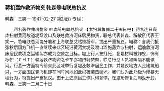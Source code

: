 ### 蒋机轰炸救济物资  韩森等电联总抗议
韩森　王笑一
1947-02-27
第2版()
专栏：

　　蒋机轰炸救济物资
    韩森等电联总抗议
    【本报冀鲁豫二十五日电】蒋机连日轰炸扫射黄河故道堤坝渡口及联总救济河床居民物资，联总代表韩森、解放区代表王笑一，特电联总河南分署和上海联总艾格顿将军，提出严重抗议。电称：自我们抵张秋后国方飞机一直继续来此区域沿黄河大堤及渡口滥施轰炸与扫射，运输救济河床居民款项之运输队亦成为空袭之目标。堤上行人被打死，复堤材料被炸毁，饰有标帜（ＣＨＴ）装运救济物资之卡车亦被扫射焚毁，联总行总人员被阻隔不能渡河。行总一方面特令前来此区域举行复堤及救济居民工作，并建议地方人民建筑船只，一方面国民党飞机即在同时同地如此积极袭击破坏。我们认为此乃极为惨暴无理行为，特提出严重抗议。由于上述原因工作只得暂停，在渡船修复后即返开封。
            韩森、王笑一二月二十日
